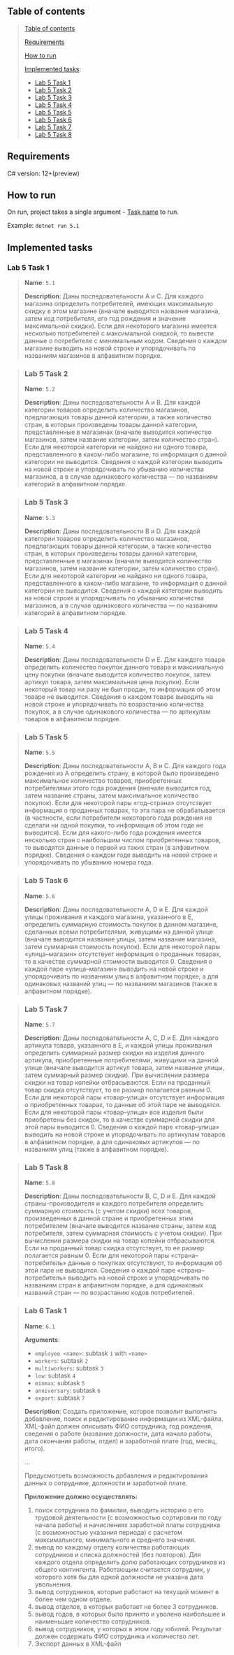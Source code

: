 ## Table of contents
> [Table of contents](#table-of-contents)
>
> [Requirements](#requirements)
>
> [How to run](#how-to-run)
>
> [Implemented tasks](#implemented-tasks):
> - [Lab 5 Task 1](#lab-5-task-1)
> - [Lab 5 Task 2](#lab-5-task-2)
> - [Lab 5 Task 3](#lab-5-task-3)
> - [Lab 5 Task 4](#lab-5-task-4)
> - [Lab 5 Task 5](#lab-5-task-5)
> - [Lab 5 Task 6](#lab-5-task-6)
> - [Lab 5 Task 7](#lab-5-task-7)
> - [Lab 5 Task 8](#lab-5-task-8)

## Requirements
C# version: 12+(preview)

## How to run
On run, project takes a single argument - [Task name](#implemented-tasks) to run.

Example: `dotnet run 5.1`

## Implemented tasks
### Lab 5 Task 1
> **Name**: 
> `5.1`
>
> **Description**:
> Даны  последовательности A и C. Для  каждого  магазина  определить  потребителей,  имеющих максимальную скидку в этом магазине (вначале выводится название магазина, затем код потребителя, его год рождения и значение максимальной скидки). Если для некоторого магазина имеется несколько потребителей с максимальной скидкой, то вывести данные о потребителе с минимальным кодом. Сведения о каждом магазине выводить на новой строке и упорядочивать по названиям магазинов в алфавитном порядке.

> ### Lab 5 Task 2
> **Name**: 
> `5.2`
>
> **Description**:
> Даны последовательности A и B. Для каждой категории товаров определить количество магазинов, предлагающих товары данной категории, а также количество стран, в которых произведены товары данной категории, представленные в магазинах (вначале выводится количество магазинов, затем название категории, затем количество стран). Если для некоторой категории не найдено ни одного товара, представленного в каком-либо магазине, то информация о данной категории не выводится. Сведения о каждой категории выводить на новой строке и упорядочивать по убыванию количества магазинов, а в случае одинакового количества — по названиям категорий в алфавитном порядке.

> ### Lab 5 Task 3
> **Name**: 
> `5.3`
>
> **Description**:
> Даны последовательности B и D. Для каждой категории товаров определить количество магазинов, предлагающих товары данной категории, а также количество стран, в которых произведены товары данной категории, представленные в магазинах (вначале выводится количество магазинов, затем название категории, затем количество стран). Если для некоторой категории не найдено ни одного товара, представленного в каком-либо магазине, то информация о данной категории не выводится. Сведения о каждой категории выводить на новой строке и упорядочивать по убыванию количества магазинов, а в случае одинакового количества — по названиям категорий в алфавитном порядке.

> ### Lab 5 Task 4
> **Name**: 
> `5.4`
>
> **Description**:
> Даны последовательности D и E. Для каждого товара определить количество покупок данного товара и  максимальную  цену  покупки  (вначале  выводится  количество  покупок,  затем  артикул  товара,  затем максимальная цена покупки). Если некоторый товар ни разу не был продан, то информация об этом товаре не выводится. Сведения о каждом товаре выводить на новой строке и упорядочивать по возрастанию количества покупок, а в случае одинакового количества — по артикулам товаров в алфавитном порядке. 

> ### Lab 5 Task 5
> **Name**: 
> `5.5`
>
> **Description**:
> Даны последовательности A, B и C. Для каждого года рождения из A определить страну, в которой было произведено максимальное количество товаров, приобретенных потребителями этого года рождения (вначале  выводится  год,  затем  название  страны,  затем  максимальное  количество  покупок).  Если  для некоторой пары «год–страна» отсутствует информация о проданных товарах, то эта пара не обрабатывается (в частности, если потребители некоторого года рождения не сделали ни одной покупки, то информация об этом годе не выводится). Если для какого-либо года рождения имеется несколько стран с наибольшим числом приобретенных товаров, то выводятся данные о первой из таких стран (в алфавитном порядке). Сведения о каждом годе выводить на новой строке и упорядочивать по убыванию номера года.

> ### Lab 5 Task 6
> **Name**: 
> `5.6`
>
> **Description**:
> Даны последовательности A, D и E. Для каждой улицы проживания и каждого магазина, указанного в E,  определить  суммарную  стоимость  покупок  в  данном  магазине,  сделанных  всеми  потребителями, живущими на данной улице (вначале выводится название улицы, затем название магазина, затем суммарная стоимость  покупок).  Если  для  некоторой  пары  «улица–магазин»  отсутствует  информация  о  проданных товарах, то в качестве суммарной стоимости выводится 0. Сведения о каждой паре «улица–магазин» выводить на новой строке и упорядочивать по названиям улиц в алфавитном порядке, а для одинаковых названий улиц — по названиям магазинов (также в алфавитном порядке). 

> ### Lab 5 Task 7
> **Name**: 
> `5.7`
>
> **Description**:
> Даны последовательности A, C, D и E. Для каждого артикула товара, указанного в E, и каждой улицы проживания определить суммарный размер скидки на изделия данного артикула, приобретенные потребителями, живущими на данной улице (вначале выводится артикул товара, затем название улицы, затем суммарный  размер  скидки).  При  вычислении  размера  скидки  на  товар  копейки  отбрасываются.  Если  на проданный  товар  скидка  отсутствует,  то  ее  размер  полагается  равным  0.  Если  для  некоторой  пары  «товар–улица»  отсутствует  информация  о  приобретенных  товарах, то  данные  об  этой  паре  не  выводятся. Если  для некоторой пары «товар–улица» все изделия были приобретены без скидок, то в качестве суммарной скидки для этой пары выводится 0. Сведения о каждой паре «товар–улица» выводить на новой строке и упорядочивать  по  артикулам  товаров  в  алфавитном  порядке,  а  для  одинаковых  артикулов  —  по  названиям улиц (также в алфавитном порядке). 

> ### Lab 5 Task 8
> **Name**: 
> `5.8`
>
> **Description**:
> Даны последовательности B,  C,  D  и E.  Для каждой страны-производителя и каждого потребителя определить  суммарную  стоимость  (с  учетом  скидки)  всех  товаров,  произведенных  в  данной  стране  и приобретенных этим потребителем (вначале выводится название страны, затем код потребителя, затем суммарная стоимость с учетом скидки). При вычислении размера скидки на товар копейки отбрасываются. Если на проданный товар скидка отсутствует, то ее размер полагается равным 0. Если для некоторой пары «страна–потребитель» данные о покупках отсутствуют, то информация об этой паре не выводится. Сведения о каждой паре «страна–потребитель» выводить на новой строке и упорядочивать по названиям стран в алфавитном порядке, а для одинаковых названий стран — по возрастанию кодов потребителей.

> ### Lab 6 Task 1
> **Name**: 
> `6.1`
>
> **Arguments**:
> - `employee <name>`: subtask `1` with `<name>`
> - `workers`: subtask `2`
> - `multiworkers`: subtask `3`
> - `low`: subtask `4`
> - `minmax`: subtask `5`
> - `anniversary`: subtask `6`
> - `export`: subtask `7`
>
> **Description**:
> Создать приложение, которое позволит выполнять добавление, поиск и редактирование информации из XML-файла. XML-файл должен описывать ФИО сотрудника, год рождения, сведения о работе (название должности, дата начала работы, дата окончания работы, отдел) и заработной плате (год, месяц, итого).
>
> ...
>
> Предусмотреть возможность добавления и редактирования данных о сотруднике, должности и заработной плате.
>
> **Приложение должно осуществлять:**
> 1) поиск сотрудника по фамилии, выводить историю о его трудовой деятельности (с возможностью сортировки по году начала работы) и начислениях заработной платы сотрудника (с возможностью указания периода) с расчетом максимального, минимального и среднего значения.
> 2) вывод по каждому отделу количества работающих сотрудников и списка должностей (без повторов). Для каждого отдела определить долю работающих сотрудников из общего контингента. Работающим считается сотрудник, у которого хотя бы для одной должности не указана дата увольнения.
> 3) вывод сотрудников, которые работают на текущий момент в более чем одном отделе.
> 4) вывод отделов, в которых работает не более 3 сотрудников.
> 5) вывод годов, в которых было принято и уволено наибольшее и наименьшие количество сотрудников.
> 6) вывод сотрудников, у которых в этом году юбилей. Результат должен содержать ФИО сотрудника и количество лет.
> 7) Экспорт данных в XML-файл